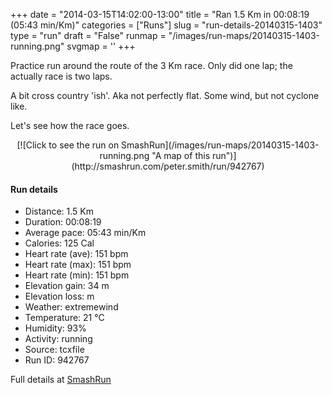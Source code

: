 +++
date = "2014-03-15T14:02:00-13:00"
title = "Ran 1.5 Km in 00:08:19 (05:43 min/Km)"
categories = ["Runs"]
slug = "run-details-20140315-1403"
type = "run"
draft = "False"
runmap = "/images/run-maps/20140315-1403-running.png"
svgmap = '<polyline points="8 71, 11 73, 13 76, 22 86, 27 90, 31 92, 34 93, 38 93, 42 92, 45 90, 48 88, 52 84, 55 82, 58 79, 61 77, 64 75, 67 73, 70 72, 73 70, 77 68, 80 66, 83 64, 86 62, 88 60, 89 57, 90 54, 92 51, 96 45, 97 43, 99 37, 100 34, 99 31, 98 28, 92 17, 89 11, 87 8, 84 6, 80 7, 70 10, 67 12, 65 14, 62 16, 60 19, 57 21, 55 24, 52 26, 49 26, 45 25, 41 25, 37 24, 34 24, 26 24, 23 24, 12 28, 9 30, 6 32, 4 35, 2 41, 0 47, 0 50, 0 53, 1 56, 2 59, 3 62, 6 68, 10 73, 15 78, 16 81">'
+++

Practice run around the route of the 3 Km race. Only did one lap; the actually race is two laps. 

A bit cross country 'ish'. Aka not perfectly flat. Some wind, but not cyclone like. 

Let's see how the race goes. 

<!--more-->

<center>
[![Click to see the run on SmashRun](/images/run-maps/20140315-1403-running.png "A map of this run")](http://smashrun.com/peter.smith/run/942767)
</center>

#### Run details

* Distance: 1.5 Km
* Duration: 00:08:19
* Average pace: 05:43 min/Km
* Calories: 125 Cal
* Heart rate (ave): 151 bpm
* Heart rate (max): 151 bpm
* Heart rate (min): 151 bpm
* Elevation gain: 34 m
* Elevation loss:  m
* Weather: extremewind
* Temperature: 21 &deg;C
* Humidity: 93%
* Activity: running
* Source: tcxfile
* Run ID: 942767

Full details at [SmashRun](http://smashrun.com/peter.smith/run/942767)